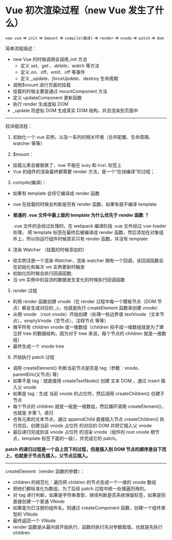 # Vue 初次渲染过程（new Vue 发生了什么）

`new vue` => `init` => `$mount` => `compile(编译)` => `render` => `vnode` => `patch` => `dom`

简单流程描述：

- new Vue 的时候调用会调用\_init 方法
  - 定义 $set、$get 、$delete、$watch 等方法
  - 定义 $on、$off、$emit、$off 等事件
  - 定义 \_update、$forceUpdate、$destroy 生命周期
- 调用$mount 进行页面的挂载
- 挂载的时候主要是通过 mountComponent 方法
- 定义 updateComponent 更新函数
- 执行 render 生成虚拟 DOM
- \_update 将虚拟 DOM 生成真实 DOM 结构，并且渲染到页面中

---

较详细流程：

1. 初始化一个 vue 实例，以及一系列的相关环境（合并配置、生命周期、watcher 等等）

2. $mount：

- 挂载元素会被替换了，vue 不能在 `body` 和 `html` 标签上
- Vue 的组件的渲染最终都需要 render 方法，是一个“在线编译”的过程；

3. compile(编译)：

- 如果有 template 会将它编译成 render 函数
- vue 在挂载的时候会判断是否有 render 函数，如果有就不编译 template
- **普通的 .vue 文件中最上面的 template 为什么优先于 render 函数 ？**

  .vue 文件的会经过处理的，在 webpack 编译阶段 .vue 文件经过 vue-loader 处理， 把 template 标签在最终后被编译成 render 函数，然后添加在对象组件上，所以你运行组件时候其实只有 render 函数，并没有 template

4. 渲染 Watcher （挂载的时候添加的）

- 给实例注册一个渲染 Watcher，渲染 watcher 拥有一个回调，该回调函数会在初始化和每次 vm 实例更新时触发
- 初始化的时候会执行回调函数;
- 当 vm 实例中的监测的数据发生变化的时候执行回调函数

5. render 过程

- 利用 render 函数创建 vnode（在 render 过程中每一个模板节点（DOM 节点）都会生成对应的 \_c，也就是执行 createElement 函数来创建 vnode）
- 从根 vnode （root vnode）开始创建（处理一些边界值 textVnode（文本节点），emptyVnode（空节点）、注释节点 等等）
- 摊平所有 children vnode 成一维数组（children 拍平成一维数组就是为了建立好 tree 的数据结构，因为对于 tree 来说，每个节点的 children 就是一维数组）
- 最终生成一个 vnode tree

6. 开始执行 patch 过程

- 调用 createElement() 判断当前节点是否是 tag（参数：vnode、parentElm(父节点) 等）
- 如果不是 tag：就直接用 createTextNode() 创建 文本 DOM ，通过 insert 插入父 vnode
- 如果是 tag：生成 当前 vnode 的占位符，然后调用 createChildren() 创建子节点
- 每个节点的 children 就是一般是一维数组，然后循环调用 createElement()，也就是 步骤 1，递归
- 也有元素的文本节点，通过 appendChild 直接插入节点
  createChildren() 执行完后，创建当前 vnode 占位符 的对应的 DOM 并把它插入父 vnode
- 最后递归完成到该 vnode 占位符 的渲染 vnode（组件的 root vnode 根节点，template 标签下面的一级），并完成它的 patch。

**patch 的递归过程是一个自上而下的过程，但是插入到 DOM 节点的顺序是自下而上，也就是子节点先插入，父节点后插入。**

---

createElement（render 函数的参数）：

- children 的规范化：遍历把 children 的节点变成一个一维的 vnode 数组
- 把他们都标准化为数组，为了后续 patch 过程中统一处理遍历用的。
- 对 tag 进行判断，如果是字符串类型，继续判断是否系统保留标签，如果是则直接创建一个普通 VNode
- 如果是为已注册的组件名，则通过 createComponent 函数，创建一个组件类型的 VNode
- 最终返回一个 VNode
- render 函数是从最内层开始执行，函数的执行先对参数取值，也就是先执行 children
